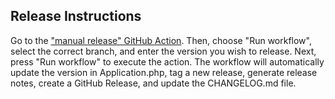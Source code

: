 ## Release Instructions
Go to the ["manual release" GitHub Action](https://github.com/doppar/framework/actions/workflows/releases.yml). Then, choose "Run workflow", select the correct branch, and enter the version you wish to release. Next, press "Run workflow" to execute the action. The workflow will automatically update the version in Application.php, tag a new release, generate release notes, create a GitHub Release, and update the CHANGELOG.md file.